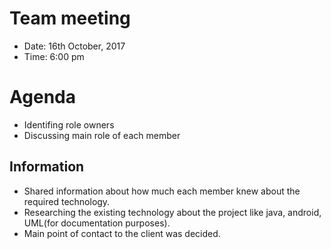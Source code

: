# Team meeting
* Date: 16th October, 2017
* Time: 6:00 pm

# Agenda
* Identifing role owners
* Discussing main role of each member

## Information
* Shared information about how much each member knew about the required technology.
* Researching the existing technology about the project like java, android, UML(for documentation purposes).
* Main point of contact to the client was decided.
